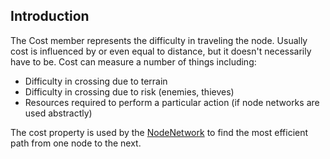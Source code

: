 ## Introduction

The Cost member represents the difficulty in traveling the node. Usually cost is influenced by or even equal to distance, but it doesn't necessarily have to be. Cost can measure a number of things including:

-   Difficulty in crossing due to terrain
-   Difficulty in crossing due to risk (enemies, thieves)
-   Resources required to perform a particular action (if node networks are used abstractly)

The cost property is used by the [NodeNetwork](/frb/docs/index.php?title=FlatRedBall.AI.Pathfinding.NodeNetwork.md "FlatRedBall.AI.Pathfinding.NodeNetwork") to find the most efficient path from one node to the next.
